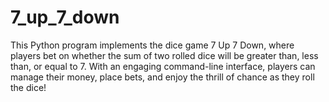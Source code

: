 # 7_up_7_down
This Python program implements the dice game 7 Up 7 Down, where players bet on whether the sum of two rolled dice will be greater than, less than, or equal to 7. With an engaging command-line interface, players can manage their money, place bets, and enjoy the thrill of chance as they roll the dice!
